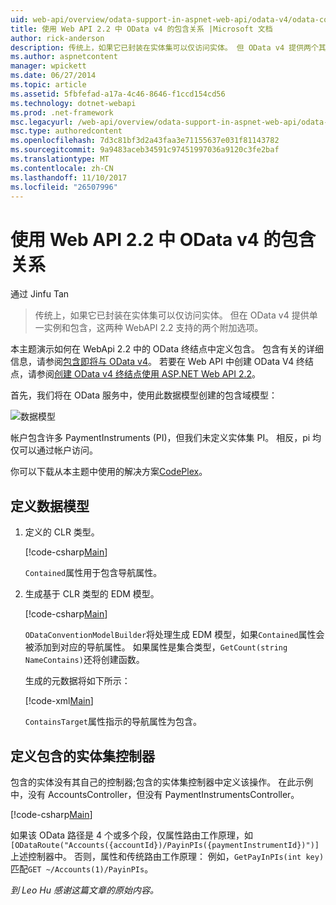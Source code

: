 ```yaml
---
uid: web-api/overview/odata-support-in-aspnet-web-api/odata-v4/odata-containment-in-web-api-22
title: 使用 Web API 2.2 中 OData v4 的包含关系 |Microsoft 文档
author: rick-anderson
description: 传统上，如果它已封装在实体集可以仅访问实体。 但 OData v4 提供两个其他选项，单一实例和 Con...
ms.author: aspnetcontent
manager: wpickett
ms.date: 06/27/2014
ms.topic: article
ms.assetid: 5fbfefad-a17a-4c46-8646-f1ccd154cd56
ms.technology: dotnet-webapi
ms.prod: .net-framework
msc.legacyurl: /web-api/overview/odata-support-in-aspnet-web-api/odata-v4/odata-containment-in-web-api-22
msc.type: authoredcontent
ms.openlocfilehash: 7d3c81bf3d2a43faa3e71155637e031f81143782
ms.sourcegitcommit: 9a9483aceb34591c97451997036a9120c3fe2baf
ms.translationtype: MT
ms.contentlocale: zh-CN
ms.lasthandoff: 11/10/2017
ms.locfileid: "26507996"
---
```

<a name="containment-in-odata-v4-using-web-api-22"></a>使用 Web API 2.2 中 OData v4 的包含关系
====================
通过 Jinfu Tan

> 传统上，如果它已封装在实体集可以仅访问实体。 但在 OData v4 提供单一实例和包含，这两种 WebAPI 2.2 支持的两个附加选项。


本主题演示如何在 WebApi 2.2 中的 OData 终结点中定义包含。 包含有关的详细信息，请参阅[包含即将与 OData v4](https://blogs.msdn.com/b/odatateam/archive/2014/03/13/containment-is-coming-with-odata-v4.aspx)。 若要在 Web API 中创建 OData V4 终结点，请参阅[创建 OData v4 终结点使用 ASP.NET Web API 2.2](create-an-odata-v4-endpoint.md)。

首先，我们将在 OData 服务中，使用此数据模型创建的包含域模型：

![数据模型](odata-containment-in-web-api-22/_static/image1.png)

帐户包含许多 PaymentInstruments (PI)，但我们未定义实体集 PI。 相反，pi 均仅可以通过帐户访问。

你可以下载从本主题中使用的解决方案[CodePlex](https://aspnet.codeplex.com/SourceControl/latest#Samples/WebApi/OData/v4/ODataContainmentSample/)。

## <a name="defining-the-data-model"></a>定义数据模型

1. 定义的 CLR 类型。

    [!code-csharp[Main](odata-containment-in-web-api-22/samples/sample1.cs)]

    `Contained`属性用于包含导航属性。
2. 生成基于 CLR 类型的 EDM 模型。

    [!code-csharp[Main](odata-containment-in-web-api-22/samples/sample2.cs)]

    `ODataConventionModelBuilder`将处理生成 EDM 模型，如果`Contained`属性会被添加到对应的导航属性。 如果属性是集合类型，`GetCount(string NameContains)`还将创建函数。

    生成的元数据将如下所示：

    [!code-xml[Main](odata-containment-in-web-api-22/samples/sample3.xml?highlight=10)]

    `ContainsTarget`属性指示的导航属性为包含。

## <a name="define-the-containing-entity-set-controller"></a>定义包含的实体集控制器

包含的实体没有其自己的控制器;包含的实体集控制器中定义该操作。 在此示例中，没有 AccountsController，但没有 PaymentInstrumentsController。

[!code-csharp[Main](odata-containment-in-web-api-22/samples/sample4.cs)]

如果该 OData 路径是 4 个或多个段，仅属性路由工作原理，如`[ODataRoute("Accounts({accountId})/PayinPIs({paymentInstrumentId})")]`上述控制器中。 否则，属性和传统路由工作原理： 例如，`GetPayInPIs(int key)`匹配`GET ~/Accounts(1)/PayinPIs`。

*到 Leo Hu 感谢这篇文章的原始内容。*
